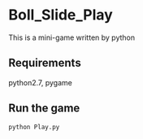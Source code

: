 # Boll_Slide_Play
This is a mini-game written by python
## Requirements
python2.7, pygame
## Run the game
```
python Play.py
```
